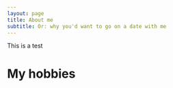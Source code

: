 ```yaml
---
layout: page
title: About me
subtitle: Or: why you'd want to go on a date with me
---
```


This is a test

# My hobbies
